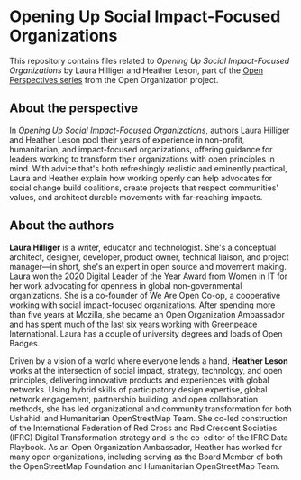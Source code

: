 # Opening Up Social Impact-Focused Organizations
This repository contains files related to *Opening Up Social Impact-Focused Organizations* by Laura Hilliger and Heather Leson, part of the [Open Perspectives series](https://github.com/open-organization/open-perspectives) from the Open Organization project.

## About the perspective
In *Opening Up Social Impact-Focused Organizations*, authors Laura Hilliger and Heather Leson pool their years of experience in non-profit, humanitarian, and impact-focused organizations, offering guidance for leaders working to transform their organizations with open principles in mind. With advice that's both refreshingly realistic and eminently practical, Laura and Heather explain how working openly can help advocates for social change build coalitions, create projects that respect communities' values, and architect durable movements with far-reaching impacts.

## About the authors
**Laura Hilliger** is a writer, educator and technologist. She's a conceptual architect, designer, developer, product owner, technical liaison, and project manager—in short, she's an expert in open source and movement making. Laura won the 2020 Digital Leader of the Year Award from Women in IT for her work advocating for openness in global non-governmental organizations. She is a co-founder of We Are Open Co-op, a cooperative working with social impact-focused organizations. After spending more than five years at Mozilla, she became an Open Organization Ambassador and has spent much of the last six years working with Greenpeace International. Laura has a couple of university degrees and loads of Open Badges.

Driven by a vision of a world where everyone lends a hand, **Heather Leson** works at the intersection of social impact, strategy, technology, and open principles, delivering innovative products and experiences with global networks. Using hybrid skills of participatory design expertise, global network engagement, partnership building, and open collaboration methods, she has led organizational and community transformation for both Ushahidi and Humanitarian OpenStreetMap Team. She co-led construction of the International Federation of Red Cross and Red Crescent Societies (IFRC) Digital Transformation strategy and is the co-editor of the IFRC Data Playbook. As an Open Organization Ambassador, Heather has worked for many open organizations, including serving as the Board Member of both the OpenStreetMap Foundation and Humanitarian OpenStreetMap Team.
